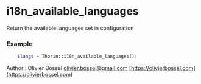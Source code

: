 # i18n_available_languages

Return the available languages set in configuration


### Example
```php
	$langs = Thorin::i18n_available_languages();
```
Author : Olivier Bossel [olivier.bossel@gmail.com](mailto:olivier.bossel@gmail.com) [https://olivierbossel.com](https://olivierbossel.com)